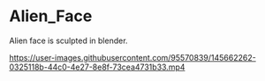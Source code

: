 # Alien_Face

Alien face is sculpted in blender.

https://user-images.githubusercontent.com/95570839/145662262-0325118b-44c0-4e27-8e8f-73cea4731b33.mp4
